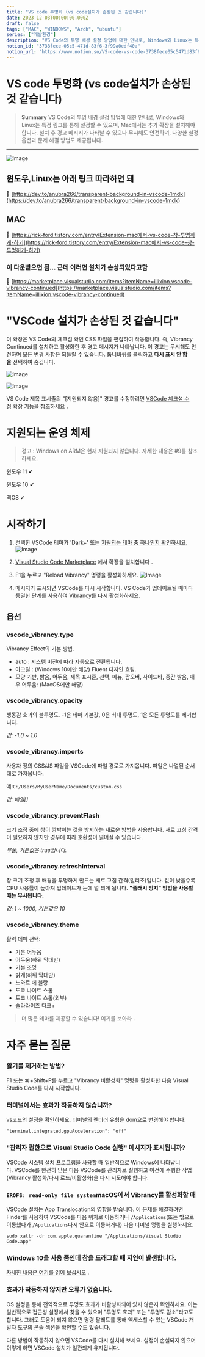 ```yaml
---
title: "VS code 투명화 (vs code설치가 손상된 것 같습니다)"
date: 2023-12-03T00:00:00.000Z
draft: false
tags: ["MAC", "WINDOWS", "Arch", "ubuntu"]
series: ["개발환경"]
description: "VS Code의 투명 배경 설정 방법에 대한 안내로, Windows와 Linux는 특정 링크를 통해 설정할 수 있으며, Mac에서는 추가 확장을 설치해야 합니다. 설치 후 경고 메시지가 나타날 수 있으나 무시해도 안전하며, 다양한 설정 옵션과 문제 해결 방법도 제공됩니다."
notion_id: "3738fece-05c5-471d-83f6-3f99a0edf40a"
notion_url: "https://www.notion.so/VS-code-vs-code-3738fece05c5471d83f63f99a0edf40a"
---
```


# VS code 투명화 (vs code설치가 손상된 것 같습니다)

> **Summary**
> VS Code의 투명 배경 설정 방법에 대한 안내로, Windows와 Linux는 특정 링크를 통해 설정할 수 있으며, Mac에서는 추가 확장을 설치해야 합니다. 설치 후 경고 메시지가 나타날 수 있으나 무시해도 안전하며, 다양한 설정 옵션과 문제 해결 방법도 제공됩니다.

---

![Image](https://prod-files-secure.s3.us-west-2.amazonaws.com/09ccd4d5-876c-4bba-bbdf-cc77a0a11257/e424f792-fe9f-4f2e-a84e-a1fe3f64ef2c/Untitled.png?X-Amz-Algorithm=AWS4-HMAC-SHA256&X-Amz-Content-Sha256=UNSIGNED-PAYLOAD&X-Amz-Credential=ASIAZI2LB466XGJVIY6N%2F20250724%2Fus-west-2%2Fs3%2Faws4_request&X-Amz-Date=20250724T115835Z&X-Amz-Expires=3600&X-Amz-Security-Token=IQoJb3JpZ2luX2VjEAMaCXVzLXdlc3QtMiJHMEUCIHhp3Q2R0P6loL0GX74AtoPtMhV7LRqjR%2BMoccHd9%2FHrAiEAsxN50fCz2q1oUdqsgk%2Bu%2FiOq4TdFM2MguMOQenyLKiIq%2FwMILBAAGgw2Mzc0MjMxODM4MDUiDPnfHss%2FfDbLp7t0fSrcA2Zi1PXfT5To7%2F7rnz2T0by1DxCZ9iSaI4iuEPnquotjwxz4XuVu4dq4%2FEGY6n4Q5Aj7CBH8nbSOvqUs6Bap3rjMEbVUJibwoHVEr4DqKfwIKMeaWleG%2FbLGR2Sv%2Fw7%2FjWWQ2DLWu8VGcUcVgAMAi88Biue06y9PJBZEyl%2B0fl7kF3DHCJzn%2BEtcIi6lXTy0wKzKTQDf0dLyz6hdu1VI7r44L%2BpbdV19nA3%2BA8fRXuazpt9gsX8b%2FBS0oIHh77cIDuXlti10GiJRAsSUcQohGeyzAJTSwwCJdVio2iS6%2FYLzQ2sdYqoN2qTeY%2FfN%2B0nZDdJOtNbpm9aWJo81QAli1GBK7QAtB1TGdhgytTyKfIDZKvHgufsp9vldkfc2uano25RNbZDpQH%2FJocz3PYnlR4HYiFd6EoBfy2EpguVURPWrQ2i0wdE%2FgEzQleXWXhmCaQvDsKqaC%2Bdrp9XSi2YWvPCZO1QOVbtUh8XcIXqhfstJ7M8UduovuKkO7EaZTFrO8bwq6sM9WLkkAeDk7ITiogOxlzmWpf9GlJo%2BWCCDsF3JGxF8RuMh2bCdi4Oo2hy1xAGEIN6aag7H1Oe%2BTfh74Jq%2B4AOmJmZZB%2BTQvPcSEAaw%2Fcs5cUyo2wegKKs6MI2biMQGOqUBcD0hwfkklkz%2FCVT3scfQxTJ8%2BGY1WWtpJZnRlaWuryeu6FMdNZVj2O96vmcCATJ6zqkWUROn1iPoqtrDK2fCs3%2BF1qQbTV71fzqvONkO1Zy4D3IyD3dvLtXB3KL6hJoJLlSAak6io2vqN5C8n1eDYA9V5x5DA8atOd8LJpdFqDsA13z%2FqaYWpOtunAhIEAd2d91evL1qlifEDF73dFXaBDE7xVJT&X-Amz-Signature=22855497aa3adb3f3f5ee669413dafd97fb19f9451abb474f7b7f32a30f5058a&X-Amz-SignedHeaders=host&x-amz-checksum-mode=ENABLED&x-id=GetObject)

## 윈도우,Linux는 아래 링크 따라하면 돼

🔗 [https://dev.to/anubra266/transparent-background-in-vscode-1mdk](https://dev.to/anubra266/transparent-background-in-vscode-1mdk)


## MAC

🔗 [https://rick-ford.tistory.com/entry/Extension-mac에서-vs-code-창-투명하게-하기](https://rick-ford.tistory.com/entry/Extension-mac에서-vs-code-창-투명하게-하기)

### 이 다운받으면 됨… 근데 이러면 설치가 손상되었다고함

🔗 [https://marketplace.visualstudio.com/items?itemName=illixion.vscode-vibrancy-continued](https://marketplace.visualstudio.com/items?itemName=illixion.vscode-vibrancy-continued)

# "VSCode 설치가 손상된 것 같습니다"

이 확장은 VS Code의 체크섬 확인 CSS 파일을 편집하여 작동합니다. 즉, Vibrancy Continued를 설치하고 활성화한 후 경고 메시지가 나타납니다. 이 경고는 무시해도 안전하며 모든 변경 사항은 되돌릴 수 있습니다. 톱니바퀴를 클릭하고 **다시 표시 안 함을** 선택하여 숨깁니다.

![Image](https://github.com/illixion/vscode-vibrancy-continued/raw/HEAD/warn.png)

![Image](https://github.com/illixion/vscode-vibrancy-continued/raw/HEAD/warnfix.png)

VS Code 제목 표시줄의 "[지원되지 않음]" 경고를 수정하려면 [VSCode 체크섬 수정](https://marketplace.visualstudio.com/items?itemName=lehni.vscode-fix-checksums) 확장 기능을 참조하세요 .

# 지원되는 운영 체제

> 경고 : Windows on ARM은 현재 지원되지 않습니다. 자세한 내용은 #9를 참조하세요.

윈도우 11 ✔

윈도우 10 ✔

맥OS ✔

# 시작하기

1. 선택한 VSCode 테마가 'Dark+' 또는 [지원되는 테마 중 하나인지 확인하세요.](https://marketplace.visualstudio.com/items?itemName=illixion.vscode-vibrancy-continued#vscode_vibrancy.theme)
![Image](https://github.com/illixion/vscode-vibrancy-continued/raw/HEAD/step-1.png)

1. [Visual Studio Code Marketplace](https://marketplace.visualstudio.com/items?itemName=illixion.vscode-vibrancy-continued) 에서 확장을 설치합니다 .
1. F1을 누르고 "Reload Vibrancy" 명령을 활성화하세요.
![Image](https://github.com/illixion/vscode-vibrancy-continued/raw/HEAD/step-3.png)

1. 메시지가 표시되면 VSCode를 다시 시작합니다.
VS Code가 업데이트될 때마다 동일한 단계를 사용하여 Vibrancy를 다시 활성화하세요.

## 옵션

### vscode_vibrancy.type

Vibrancy Effect의 기본 방법.

- auto : 시스템 버전에 따라 자동으로 전환됩니다.
- 아크릴 : (Windows 10에만 해당) Fluent 디자인 흐림.
- 모양 기반, 밝음, 어두움, 제목 표시줄, 선택, 메뉴, 팝오버, 사이드바, 중간 밝음, 매우 어두움: (MacOS에만 해당)
### vscode_vibrancy.opacity

생동감 효과의 불투명도. -1은 테마 기본값, 0은 최대 투명도, 1은 모든 투명도를 제거합니다.

*값: -1.0 ~ 1.0*

### vscode_vibrancy.imports

사용자 정의 CSS/JS 파일을 VSCode에 파일 경로로 가져옵니다. 파일은 나열된 순서대로 가져옵니다.

예:`C:/Users/MyUserName/Documents/custom.css`

*값: 배열[]*

### vscode_vibrancy.preventFlash

크기 조정 중에 창이 깜박이는 것을 방지하는 새로운 방법을 사용합니다. 새로 고침 간격이 필요하지 않지만 경우에 따라 호환성이 떨어질 수 있습니다.

*부울, 기본값은 true입니다.*

### vscode_vibrancy.refreshInterval

창 크기 조정 후 배경을 투명하게 만드는 새로 고침 간격(밀리초)입니다. 값이 낮을수록 CPU 사용률이 높아져 업데이트가 눈에 덜 띄게 됩니다. **"플래시 방지" 방법을 사용할 때는 무시됩니다.**

*값: 1 ~ 1000, 기본값은 10*

### vscode_vibrancy.theme

활력 테마 선택:

- 기본 어두움
- 어두움(하위 막대만)
- 기본 조명
- 밝게(하위 막대만)
- 느와르 에 블랑
- 도쿄 나이트 스톰
- 도쿄 나이트 스톰(외부)
- 솔라라이즈 다크+
> 더 많은 테마를 제공할 수 있습니다! 여기를 보아라 .

# 자주 묻는 질문

### 활기를 제거하는 방법?

F1 또는 ⌘+Shift+P를 누르고 "Vibrancy 비활성화" 명령을 활성화한 다음 Visual Studio Code를 다시 시작합니다.

### 터미널에서는 효과가 작동하지 않습니까?

vs코드의 설정을 확인하세요. 터미널의 렌더러 유형을 dom으로 변경해야 합니다.

`"terminal.integrated.gpuAcceleration": "off"`

### "관리자 권한으로 Visual Studio Code 실행" 메시지가 표시됩니까?

VSCode 시스템 설치 프로그램을 사용할 때 일반적으로 Windows에 나타납니다. VSCode를 완전히 닫은 다음 VSCode를 관리자로 실행하고 이전에 수행한 작업(Vibrancy 활성화/다시 로드/비활성화)을 다시 시도해야 합니다.

### `EROFS: read-only file system`macOS에서 Vibrancy를 활성화할 때

VSCode 설치는 App Translocation의 영향을 받습니다. 이 문제를 해결하려면 Finder를 사용하여 VSCode를 다음 위치로 이동하거나 `/Applications`(또는 밖으로 이동했다가 `/Applications`다시 안으로 이동하거나) 다음 터미널 명령을 실행하세요.

```plain text
sudo xattr -dr com.apple.quarantine "/Applications/Visual Studio Code.app"

```

### Windows 10을 사용 중인데 창을 드래그할 때 지연이 발생합니다.

[자세한 내용은 여기를 읽어 보십시오](https://github.com/EYHN/vscode-vibrancy/discussions/80) .

### 효과가 작동하지 않지만 오류가 없습니다.

OS 설정을 통해 전역적으로 투명도 효과가 비활성화되어 있지 않은지 확인하세요. 이는 일반적으로 접근성 설정에서 찾을 수 있으며 "투명도 효과" 또는 "투명도 감소"라고도 합니다. 그래도 도움이 되지 않으면 명령 팔레트를 통해 액세스할 수 있는 VSCode 개발자 도구의 콘솔 섹션을 확인할 수도 있습니다.

다른 방법이 작동하지 않으면 VSCode를 다시 설치해 보세요. 설정이 손실되지 않으며 이렇게 하면 VSCode 설치가 일관되게 유지됩니다.

